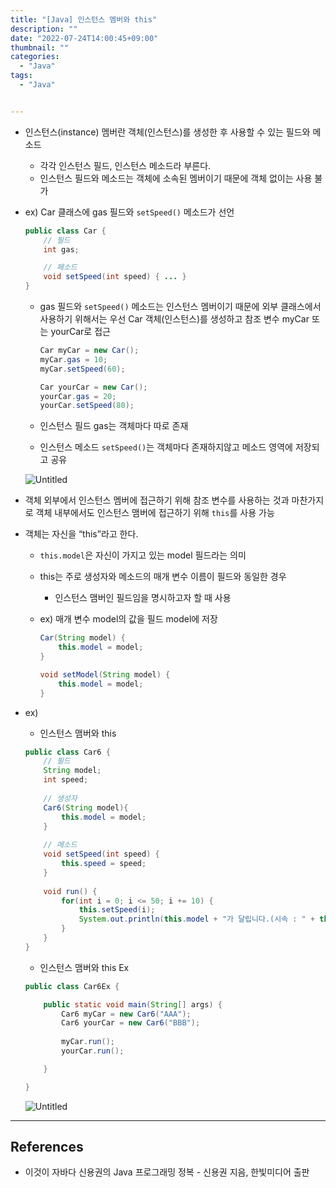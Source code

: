 ```yaml
---
title: "[Java] 인스턴스 멤버와 this"
description: ""
date: "2022-07-24T14:00:45+09:00"
thumbnail: ""
categories:
  - "Java"
tags:
  - "Java"


---
```

<!--more-->

- 인스턴스(instance) 멤버란 객체(인스턴스)를 생성한 후 사용할 수 있는 필드와 메소드
    - 각각 인스턴스 필드, 인스턴스 메소드라 부른다.
    - 인스턴스 필드와 메소드는 객체에 소속된 멤버이기 때문에 객체 없이는 사용 불가
- ex) Car 클래스에 gas 필드와 `setSpeed()` 메소드가 선언
    
    ```java
    public class Car {
    	// 필드
    	int gas;
    
    	// 페소드
    	void setSpeed(int speed) { ... }
    }
    ```
    
    - gas 필드와 `setSpeed()` 메소드는 인스턴스 멤버이기 때문에 외부 클래스에서 사용하기 위해서는 우선 Car 객체(인스턴스)를 생성하고 참조 변수 myCar 또는 yourCar로 접근
        
        ```java
        Car myCar = new Car();
        myCar.gas = 10;
        myCar.setSpeed(60);
        
        Car yourCar = new Car();
        yourCar.gas = 20;
        yourCar.setSpeed(80);
        ```
        
    - 인스턴스 필드 gas는 객체마다 따로 존재
    - 인스턴스 메소드 `setSpeed()`는 객체마다 존재하지않고 메소드 영역에 저장되고 공유
    
    ![Untitled](/images/lang_java/class/인스턴스_멤버와_this/Untitled.png)
    
- 객체 외부에서 인스턴스 멤버에 접근하기 위해 참조 변수를 사용하는 것과 마찬가지로 객체 내부에서도 인스턴스 맴버에 접근하기 위해 `this`를 사용 가능
- 객체는 자신을 “this”라고 한다.
    - `this.model`은 자신이 가지고 있는 model 필드라는 의미
    - this는 주로 생성자와 메소드의 매개 변수 이름이 필드와 동일한 경우
        - 인스턴스 맴버인 필드임을 명시하고자 할 때 사용
    - ex) 매개 변수 model의 값을 필드 model에 저장
        
        ```java
        Car(String model) {
        	this.model = model;
        }
        
        void setModel(String model) {
        	this.model = model;
        }
        ```
        
- ex)
    - 인스턴스 맴버와 this
    
    ```java
    public class Car6 {
    	// 필드
    	String model;
    	int speed;
    	
    	// 생성자
    	Car6(String model){
    		this.model = model;
    	}
    	
    	// 메소드
    	void setSpeed(int speed) {
    		this.speed = speed;
    	}
    	
    	void run() {
    		for(int i = 0; i <= 50; i += 10) {
    			this.setSpeed(i);
    			System.out.println(this.model + "가 달립니다.(시속 : " + this.speed + " km/h)");
    		}
    	}
    }
    ```
    
    - 인스턴스 맴버와 this Ex
    
    ```java
    public class Car6Ex {
    
    	public static void main(String[] args) {
    		Car6 myCar = new Car6("AAA");
    		Car6 yourCar = new Car6("BBB");
    		
    		myCar.run();
    		yourCar.run();
    
    	}
    
    }
    ```
    
    ![Untitled](/images/lang_java/class/인스턴스_멤버와_this/Untitled%201.png)
    

---

## References

- 이것이 자바다 신용권의 Java 프로그래밍 정복 - 신용권 지음, 한빛미디어 출판